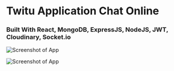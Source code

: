 # Twitu Application Chat Online

### Built With React, MongoDB, ExpressJS, NodeJS, JWT, Cloudinary, Socket.io

![Screenshot of App](https://res.cloudinary.com/dtnzi8jjv/image/upload/v1701858220/Screenshot_2023-12-06_172036_gjcczi.png)

![Screenshot of App](https://res.cloudinary.com/dtnzi8jjv/image/upload/v1701858236/Screenshot_2023-12-06_172117_th9njp.png)